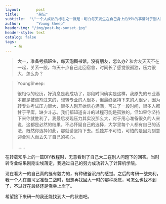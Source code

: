 ```yaml
---
layout:       post
title:        "杂记"
subtitle:  "\"一个人成熟的标志之一就是：明白每天发生在自己身上的99%的事情对于别人而言根本毫无意义。\"	——Mark Bauerlein"
author:       "Young Sheep"
header-img: "/img/post-bg-sunset.jpg"
header-style: text
catalog: false
tags:
    - 杂
---
```

>**大一，准备考插班生，每天泡图书馆，没有朋友，怎么办?**
>和舍友天天不在一起，关系一般，每天十点自己走回宿舍，时间长了感觉很孤独，压力很大，怎么办？

>YoungSheep:
>
>很相似的经历，好消息是我成功了，那段时间确实是这样，我原先的专业基本都是被调剂过来的，想转专业的人很多，但最终坚持下来的人很少，因为转专业考试压力很大，很多人刚开始信心满满，可过了一段时间，很多人都甘于平庸，缺少斗志。我们都知道奋斗的过程可能是孤独的，但如果你坚持下来你就胜利了，我最后发现压力其实没那么大，对于用心准备很久的人来说，这都是必然的结果。不必怀疑自己的选择，大学里每个人都有自己的活法，既然你选择如此，那就请坚持下去。孤独并不可怕，可怕的是因为刻意迎合别人而丢失了自己的初心。
>
>...... 

在转载知乎上的一篇DIY教程时，无意看到了自己大二在别人问题下的回答。当时转专业结果刚刚尘埃落定，我通过自己的努力成功转入了计算机学院。

现在看大一的自己真的挺有毅力的，有种破釜沉舟的感觉。之后的考研一战失利，我一个人在自习室准备二战时，很想再找回大一时的那种感觉，可怎么也找不到了，不过好在最终还是侥幸上岸了。  

希望接下来研一的我还能找到大一的状态吧。